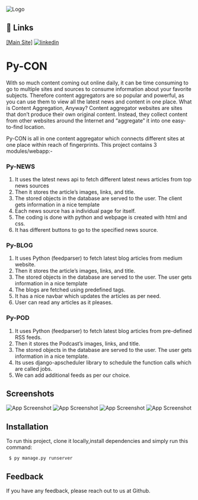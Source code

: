 
![Logo](https://res.cloudinary.com/ddlollhtp/image/upload/v1652804011/1_iyzhft.png)


## 🔗 Links
[[Main Site]](https://py-con.bss.design)
[![linkedin](https://img.shields.io/badge/linkedin-0A66C2?style=for-the-badge&logo=linkedin&logoColor=white)](https://www.linkedin.com/in/abhaypsingh69420/)

# Py-CON

With so much content coming out online daily, it can be time consuming to go to multiple sites and sources to consume information about your favorite subjects. Therefore content aggregators are so popular and powerful, as you can use them to view all the latest news and content in one place.
What is Content Aggregation, Anyway?
Content aggregator websites are sites that don’t produce their own original content. Instead, they collect content from other websites around the Internet and “aggregate” it into one easy-to-find location.


 Py-CON is all in one content aggregator which connects different sites at one place within reach of fingerprints.
This project contains 3 modules/webapp:-
### Py-NEWS

1)	It uses the latest news api to fetch different latest news articles from top news sources 
2)	Then it stores the article’s images, links, and title.
3)	The stored objects in the database are served to the user. The client gets information in a nice template
4)	Each news source has a individual page for itself.
5)	The coding is done with python and webpage is created with html and css.
6)	It has different buttons to go to the specified news source.
### Py-BLOG
1)	It uses Python (feedparser) to fetch latest blog articles from medium website.
2)	Then it stores the article’s images, links, and title.
3)	The stored objects in the database are served to the user. The user gets information in a nice template
4)	The blogs are fetched using predefined tags.
5)	It has a nice navbar which updates the articles as per need.
6)	User can read any articles as it pleases.

### Py-POD
1)	It uses Python (feedparser) to fetch latest blog articles from pre-defined RSS feeds.
2)	Then it stores the Podcast’s images, links, and title.
3)	The stored objects in the database are served to the user. The user gets information in a nice template.
4)	Its uses  django-apscheduler library to schedule the function calls which are called jobs.
5)	We can add additional feeds as per our choice.



## Screenshots

![App Screenshot](https://res.cloudinary.com/ddlollhtp/image/upload/v1652804883/Web_capture_17-5-2022_21344_py-con.bss.design_xsoo5l.jpg)
![App Screenshot](https://res.cloudinary.com/ddlollhtp/image/upload/v1652804670/image_2022-05-17_215428222_bsym05.png)
![App Screenshot](https://res.cloudinary.com/ddlollhtp/image/upload/v1652804882/Screenshot_2022-05-17_215635_gzyxzm.png)
![App Screenshot](https://res.cloudinary.com/ddlollhtp/image/upload/v1652804883/Screenshot_2022-05-17_215737_zmtziu.png)


## Installation

To run this project, clone it locally,install dependencies and simply run this command:
```
 $ py manage.py runserver
```
    
## Feedback

If you have any feedback, please reach out to us at Github.

